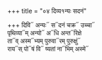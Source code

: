 +++
title = "०४ दिव्य१न्यः सदनं"

+++
दिवि᳓ अन्यः᳓ स᳓दनं चक्र᳓ उच्चा᳓  
पृथिव्या᳓म् अन्यो᳓ अ᳓धि अन्त᳓रिक्षे  
ता᳓व् अस्म᳓भ्यम् पुरुवा᳓रम् पुरुक्षुं᳓  
राय᳓स् पो᳓षं वि᳓ ष्यतां ना᳓भिम् अस्मे᳓